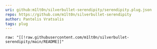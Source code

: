 ```yaml
---
uri: github:m1lt0n/silverbullet-serendipity/serendipity.plug.json
repo: https://github.com/m1lt0n/silverbullet-serendipity
author: Pantelis Vratsalis
tags: plug
---
```


```template
raw: "[[!raw.githubusercontent.com/m1lt0n/silverbullet-serendipity/main/README]]"
```